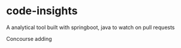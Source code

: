 # code-insights
A analytical tool built with springboot, java to watch on pull requests 

Concourse adding
